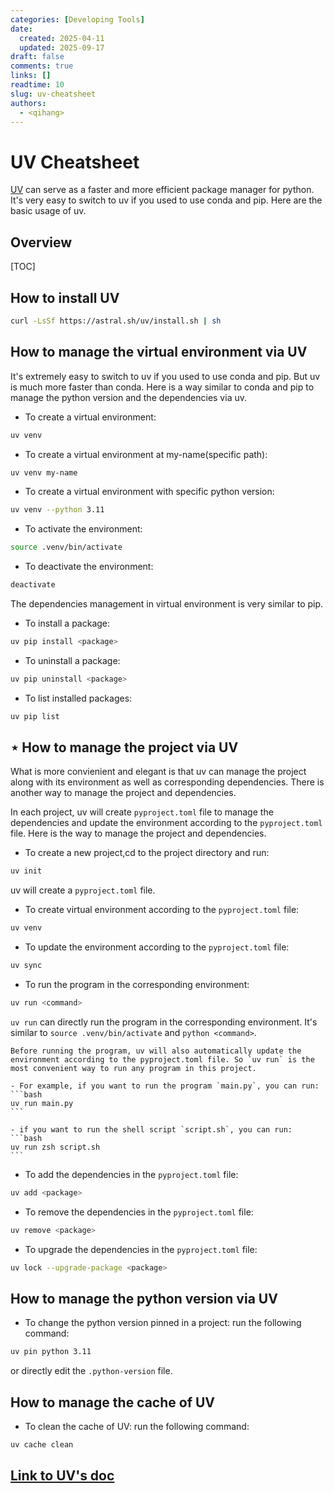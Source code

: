 ```yaml
---
categories: [Developing Tools]
date: 
  created: 2025-04-11
  updated: 2025-09-17
draft: false
comments: true
links: []
readtime: 10
slug: uv-cheatsheet
authors:
  - <qihang>
---
```

# UV Cheatsheet
[UV](https://docs.astral.sh/uv/) can serve as a faster and more efficient package manager for python. It's very easy to switch to uv if you used to use conda and pip. Here are the basic usage of uv.
<!-- more -->
## Overview
[TOC]

## How to install UV
```bash
curl -LsSf https://astral.sh/uv/install.sh | sh
```

## How to manage the virtual environment via UV
It's extremely easy to switch to uv if you used to use conda and pip. But uv is much more faster than conda. Here is a way similar to conda and pip to manage the python version and the dependencies via uv.

- To create a virtual environment:
```bash
uv venv
```

- To create a virtual environment at my-name(specific path):
```bash
uv venv my-name
```

- To create a virtual environment with specific python version:
```bash
uv venv --python 3.11
```

- To activate the environment:
```bash
source .venv/bin/activate
```

- To deactivate the environment:
```bash
deactivate
```

The dependencies management in virtual environment is very similar to pip.

- To install a package:
```bash
uv pip install <package>
```
- To uninstall a package:
```bash
uv pip uninstall <package>
```
- To list installed packages:
```bash
uv pip list
```

## **$\star$ How to manage the project via UV**
What is more convienient and elegant is that uv can manage the project along with its environment as well as corresponding dependencies. There is another way to manage the project and dependencies.

In each project, uv will create `pyproject.toml` file to manage the dependencies and update the environment according to the `pyproject.toml` file. Here is the way to manage the project and dependencies.

- To create a new project,cd to the project directory and run:
```bash
uv init
```
uv will create a `pyproject.toml` file.

- To create virtual environment according to the `pyproject.toml` file:
```bash
uv venv
```

- To update the environment according to the `pyproject.toml` file:
```bash
uv sync
```
- To run the program in the corresponding environment:
```bash
uv run <command>
```
`uv run` can directly run the program in the corresponding environment. It's similar to `source .venv/bin/activate` and `python <command>`. 

    Before running the program, uv will also automatically update the environment according to the pyproject.toml file. So `uv run` is the most convenient way to run any program in this project.

    - For example, if you want to run the program `main.py`, you can run:
    ```bash
    uv run main.py
    ```

    - if you want to run the shell script `script.sh`, you can run:
    ```bash
    uv run zsh script.sh
    ```

- To add the dependencies in the `pyproject.toml` file:
```bash
uv add <package>
```

- To remove the dependencies in the `pyproject.toml` file:
```bash
uv remove <package>
```

- To upgrade the dependencies in the `pyproject.toml` file:
```bash
uv lock --upgrade-package <package>
```
## How to manage the python version via UV

- To change the python version pinned in a project:
run the following command:
```bash
uv pin python 3.11
```
or directly edit the `.python-version` file.

## How to manage the cache of UV

- To clean the cache of UV:
run the following command:
```bash
uv cache clean
```


## [Link to UV's doc](https://docs.astral.sh/uv/)









